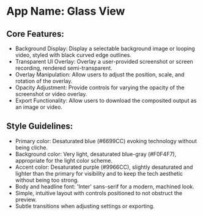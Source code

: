 # **App Name**: Glass View

## Core Features:

- Background Display: Display a selectable background image or looping video, styled with black curved edge outlines.
- Transparent UI Overlay: Overlay a user-provided screenshot or screen recording, rendered semi-transparent.
- Overlay Manipulation: Allow users to adjust the position, scale, and rotation of the overlay.
- Opacity Adjustment: Provide controls for varying the opacity of the screenshot or video overlay.
- Export Functionality: Allow users to download the composited output as an image or video.

## Style Guidelines:

- Primary color: Desaturated blue (#6699CC) evoking technology without being cliche.
- Background color: Very light, desaturated blue-gray (#F0F4F7), appropriate for the light color scheme.
- Accent color: Desaturated purple (#9966CC), slightly desaturated and lighter than the primary for visibility and to keep the tech aesthetic without being too strong.
- Body and headline font: 'Inter' sans-serif for a modern, machined look.
- Simple, intuitive layout with controls positioned to not obstruct the preview.
- Subtle transitions when adjusting settings or exporting.